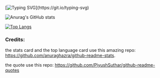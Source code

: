 <!--
**Mr0B/Mr0B** is a ✨ _special_ ✨ repository because its `README.md` (this file) appears on your GitHub profile.

Here are some ideas to get you started:

- 🔭 I’m currently working on ...
- 🌱 I’m currently learning ...
- 👯 I’m looking to collaborate on ...
- 🤔 I’m looking for help with ...
- 💬 Ask me about ...
- 📫 How to reach me: ...
- 😄 Pronouns: ...
- ⚡ Fun fact: ...
-->
[![Typing SVG](https://readme-typing-svg.herokuapp.com?font=Press+Start+2p&center=true&lines=Hello+there%2C+fellow+traveler.)](https://git.io/typing-svg)

![Anurag's GitHub stats](https://github-readme-stats.vercel.app/api?username=Mr0B&show_icons=true&theme=dracula)

[![Top Langs](https://github-readme-stats.vercel.app/api/top-langs/?username=Mr0B&layout=compact?count_private=true)](https://github.com/anuraghazra/github-readme-stats)

### Credits:

the stats card and the top language card use this amazing repo: https://github.com/anuraghazra/github-readme-stats.

the quote use this repo: https://github.com/PiyushSuthar/github-readme-quotes 
